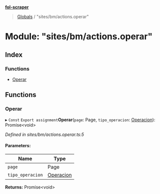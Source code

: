 **[fol-scraper](../README.md)**

> [Globals](../globals.md) / "sites/bm/actions.operar"

# Module: "sites/bm/actions.operar"

## Index

### Functions

* [Operar](_sites_bm_actions_operar_.md#operar)

## Functions

### Operar

▸ `Const` `Export assignment`**Operar**(`page`: Page, `tipo_operacion`: [Operacion](../enums/_sites_bm_enum_operacion_.operacion.md)): Promise\<void>

*Defined in sites/bm/actions.operar.ts:5*

#### Parameters:

Name | Type |
------ | ------ |
`page` | Page |
`tipo_operacion` | [Operacion](../enums/_sites_bm_enum_operacion_.operacion.md) |

**Returns:** Promise\<void>
